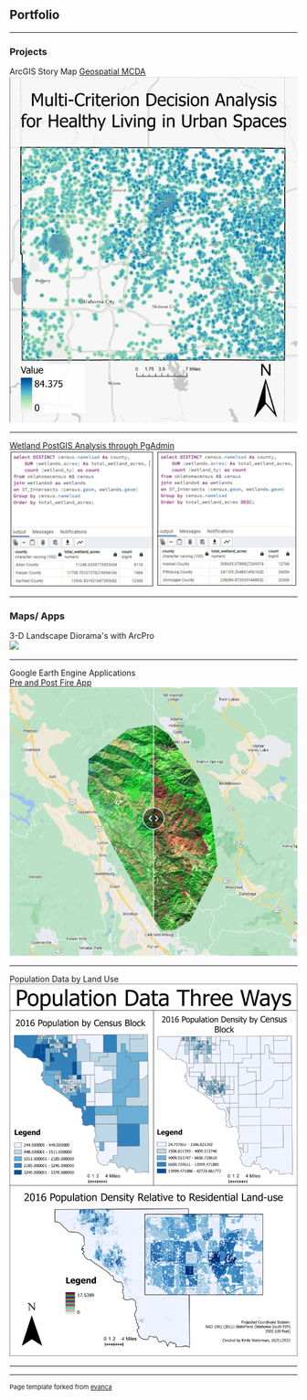 ## Portfolio

---

### Projects

ArcGIS Story Map
[Geospatial MCDA](https://storymaps.arcgis.com/stories/2eab443900e94a1f814f346d7934677d/)
<br>
<img src="images/Storymapcapture.JPG"/>

---
[Wetland PostGIS Analysis through PgAdmin](/pdf/FinalProjectReport.pdf)
<img src="images/FinalProjImage.JPG"/>

---

### Maps/ Apps

3-D Landscape Diorama's with ArcPro
<br>
<img src="images/HugoLayout.png"/>

---
Google Earth Engine Applications
<br>
[Pre and Post Fire App](https://ewaterman.users.earthengine.app/view/burnedbanda)
<img src="images/BurnedThumbnail.JPG"/>

---
Population Data by Land Use
<img src="images/populationData3wyas.jpg"/>

---




---
<p style="font-size:11px">Page template forked from <a href="https://github.com/evanca/quick-portfolio">evanca</a></p>
<!-- Remove above link if you don't want to attibute -->
